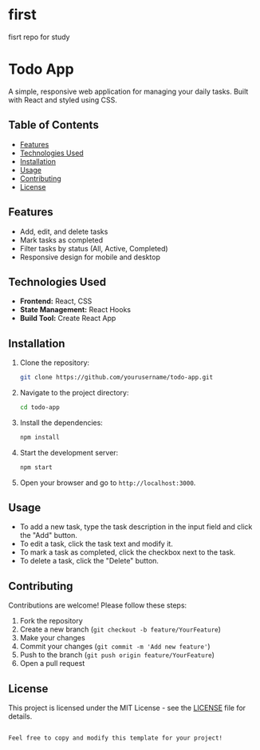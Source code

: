 # first
fisrt repo for study

# Todo App

A simple, responsive web application for managing your daily tasks. Built with React and styled using CSS.

## Table of Contents

- [Features](#features)
- [Technologies Used](#technologies-used)
- [Installation](#installation)
- [Usage](#usage)
- [Contributing](#contributing)
- [License](#license)

## Features

- Add, edit, and delete tasks
- Mark tasks as completed
- Filter tasks by status (All, Active, Completed)
- Responsive design for mobile and desktop

## Technologies Used

- **Frontend:** React, CSS
- **State Management:** React Hooks
- **Build Tool:** Create React App

## Installation

1. Clone the repository:
   ```bash
   git clone https://github.com/yourusername/todo-app.git
   ```
   
2. Navigate to the project directory:
   ```bash
   cd todo-app
   ```

3. Install the dependencies:
   ```bash
   npm install
   ```

4. Start the development server:
   ```bash
   npm start
   ```

5. Open your browser and go to `http://localhost:3000`.

## Usage

- To add a new task, type the task description in the input field and click the "Add" button.
- To edit a task, click the task text and modify it.
- To mark a task as completed, click the checkbox next to the task.
- To delete a task, click the "Delete" button.

## Contributing

Contributions are welcome! Please follow these steps:

1. Fork the repository
2. Create a new branch (`git checkout -b feature/YourFeature`)
3. Make your changes
4. Commit your changes (`git commit -m 'Add new feature'`)
5. Push to the branch (`git push origin feature/YourFeature`)
6. Open a pull request

## License

This project is licensed under the MIT License - see the [LICENSE](LICENSE) file for details.
```

Feel free to copy and modify this template for your project!
